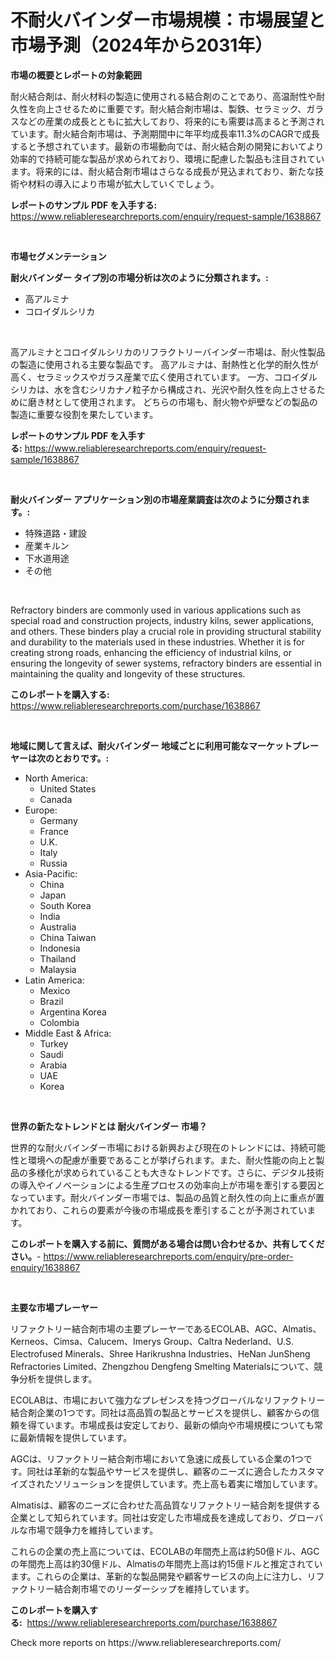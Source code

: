 <p><h1>不耐火バインダー市場規模：市場展望と市場予測（2024年から2031年）</h1></p><p><strong>市場の概要とレポートの対象範囲</strong></p>
<p><p>耐火結合剤は、耐火材料の製造に使用される結合剤のことであり、高温耐性や耐久性を向上させるために重要です。耐火結合剤市場は、製鉄、セラミック、ガラスなどの産業の成長とともに拡大しており、将来的にも需要は高まると予測されています。耐火結合剤市場は、予測期間中に年平均成長率11.3%のCAGRで成長すると予想されています。最新の市場動向では、耐火結合剤の開発においてより効率的で持続可能な製品が求められており、環境に配慮した製品も注目されています。将来的には、耐火結合剤市場はさらなる成長が見込まれており、新たな技術や材料の導入により市場が拡大していくでしょう。</p></p>
<p><strong>レポートのサンプル PDF を入手する:</strong> <a href="https://www.reliableresearchreports.com/enquiry/request-sample/1638867">https://www.reliableresearchreports.com/enquiry/request-sample/1638867</a></p>
<p>&nbsp;</p>
<p><strong>市場セグメンテーション</strong></p>
<p><strong>耐火バインダー タイプ別の市場分析は次のように分類されます。:</strong></p>
<p><ul><li>高アルミナ</li><li>コロイダルシリカ</li></ul></p>
<p>&nbsp;</p>
<p><p>高アルミナとコロイダルシリカのリフラクトリーバインダー市場は、耐火性製品の製造に使用される主要な製品です。 高アルミナは、耐熱性と化学的耐久性が高く、セラミックスやガラス産業で広く使用されています。 一方、コロイダルシリカは、水を含むシリカナノ粒子から構成され、光沢や耐久性を向上させるために磨き材として使用されます。 どちらの市場も、耐火物や炉壁などの製品の製造に重要な役割を果たしています。</p></p>
<p><strong>レポートのサンプル PDF を入手する:</strong>&nbsp;<a href="https://www.reliableresearchreports.com/enquiry/request-sample/1638867">https://www.reliableresearchreports.com/enquiry/request-sample/1638867</a></p>
<p>&nbsp;</p>
<p><strong> 耐火バインダー アプリケーション別の市場産業調査は次のように分類されます。:</strong></p>
<p><ul><li>特殊道路・建設</li><li>産業キルン</li><li>下水道用途</li><li>その他</li></ul></p>
<p>&nbsp;</p>
<p><p>Refractory binders are commonly used in various applications such as special road and construction projects, industry kilns, sewer applications, and others. These binders play a crucial role in providing structural stability and durability to the materials used in these industries. Whether it is for creating strong roads, enhancing the efficiency of industrial kilns, or ensuring the longevity of sewer systems, refractory binders are essential in maintaining the quality and longevity of these structures.</p></p>
<p><strong>このレポートを購入する:</strong>&nbsp; <a href="https://www.reliableresearchreports.com/purchase/1638867">https://www.reliableresearchreports.com/purchase/1638867</a></p>
<p>&nbsp;</p>
<p><strong>地域に関して言えば、耐火バインダー 地域ごとに利用可能なマーケットプレーヤーは次のとおりです。:</strong></p>
<p><ul>
    <li>
        North America:
        <ul>
            <li>United States</li>
            <li>Canada</li>
        </ul>
    </li>
    <li>
        Europe:
        <ul>
            <li>Germany</li>
            <li>France</li>
            <li>U.K.</li>
            <li>Italy</li>
            <li>Russia</li>
        </ul>
    </li>
    <li>
        Asia-Pacific:
        <ul>
            <li>China</li>
            <li>Japan</li>
            <li>South Korea</li>
            <li>India</li>
            <li>Australia</li>
            <li>China Taiwan</li>
            <li>Indonesia</li>
            <li>Thailand</li>
            <li>Malaysia</li>
        </ul>
    </li>
    <li>
        Latin America:
        <ul>
            <li>Mexico</li>
            <li>Brazil</li>
            <li>Argentina Korea</li>
            <li>Colombia</li>
        </ul>
    </li>
    <li>
        Middle East & Africa:
        <ul>
            <li>Turkey</li>
            <li>Saudi</li>
            <li>Arabia</li>
            <li>UAE</li>
            <li>Korea</li>
        </ul>
    </li>
    </ul></p>
<p>&nbsp;</p>
<p><strong>世界の新たなトレンドとは 耐火バインダー 市場？</strong></p>
<p><p>世界的な耐火バインダー市場における新興および現在のトレンドには、持続可能性と環境への配慮が重要であることが挙げられます。また、耐火性能の向上と製品の多様化が求められていることも大きなトレンドです。さらに、デジタル技術の導入やイノベーションによる生産プロセスの効率向上が市場を牽引する要因となっています。耐火バインダー市場では、製品の品質と耐久性の向上に重点が置かれており、これらの要素が今後の市場成長を牽引することが予測されています。</p></p>
<p><strong>このレポートを購入する前に、質問がある場合は問い合わせるか、共有してください。</strong>- <a href="https://www.reliableresearchreports.com/enquiry/pre-order-enquiry/1638867">https://www.reliableresearchreports.com/enquiry/pre-order-enquiry/1638867</a></p>
<p>&nbsp;</p>
<p><strong>主要な市場プレーヤー</strong></p>
<p><p>リファクトリー結合剤市場の主要プレーヤーであるECOLAB、AGC、Almatis、Kerneos、Cimsa、Calucem、Imerys Group、Caltra Nederland、U.S. Electrofused Minerals、Shree Harikrushna Industries、HeNan JunSheng Refractories Limited、Zhengzhou Dengfeng Smelting Materialsについて、競争分析を提供します。</p><p>ECOLABは、市場において強力なプレゼンスを持つグローバルなリファクトリー結合剤企業の1つです。同社は高品質の製品とサービスを提供し、顧客からの信頼を得ています。市場成長は安定しており、最新の傾向や市場規模についても常に最新情報を提供しています。</p><p>AGCは、リファクトリー結合剤市場において急速に成長している企業の1つです。同社は革新的な製品やサービスを提供し、顧客のニーズに適合したカスタマイズされたソリューションを提供しています。売上高も着実に増加しています。</p><p>Almatisは、顧客のニーズに合わせた高品質なリファクトリー結合剤を提供する企業として知られています。同社は安定した市場成長を達成しており、グローバルな市場で競争力を維持しています。</p><p>これらの企業の売上高については、ECOLABの年間売上高は約50億ドル、AGCの年間売上高は約30億ドル、Almatisの年間売上高は約15億ドルと推定されています。これらの企業は、革新的な製品開発や顧客サービスの向上に注力し、リファクトリー結合剤市場でのリーダーシップを維持しています。</p></p>
<p><strong>このレポートを購入する:</strong>&nbsp;&nbsp;<a href="https://www.reliableresearchreports.com/purchase/1638867">https://www.reliableresearchreports.com/purchase/1638867</a></p>
<p>Check more reports on https://www.reliableresearchreports.com/</p>